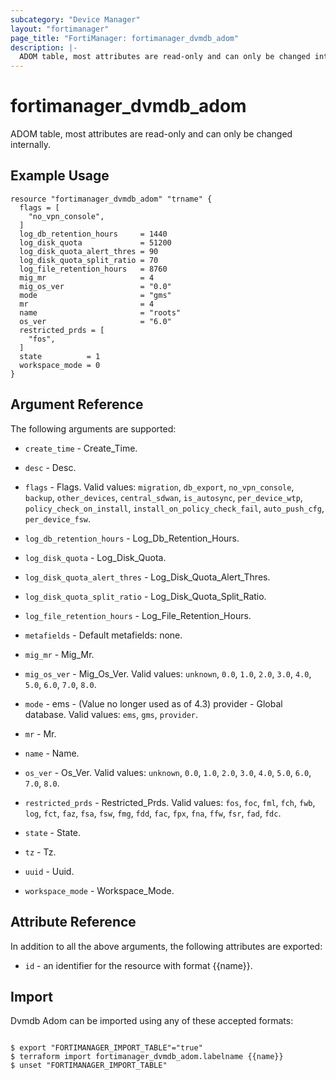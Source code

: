```yaml
---
subcategory: "Device Manager"
layout: "fortimanager"
page_title: "FortiManager: fortimanager_dvmdb_adom"
description: |-
  ADOM table, most attributes are read-only and can only be changed internally.
---
```


# fortimanager_dvmdb_adom
ADOM table, most attributes are read-only and can only be changed internally.

## Example Usage

```hcl
resource "fortimanager_dvmdb_adom" "trname" {
  flags = [
    "no_vpn_console",
  ]
  log_db_retention_hours     = 1440
  log_disk_quota             = 51200
  log_disk_quota_alert_thres = 90
  log_disk_quota_split_ratio = 70
  log_file_retention_hours   = 8760
  mig_mr                     = 4
  mig_os_ver                 = "0.0"
  mode                       = "gms"
  mr                         = 4
  name                       = "roots"
  os_ver                     = "6.0"
  restricted_prds = [
    "fos",
  ]
  state          = 1
  workspace_mode = 0
}
```

## Argument Reference


The following arguments are supported:


* `create_time` - Create_Time.
* `desc` - Desc.
* `flags` - Flags. Valid values: `migration`, `db_export`, `no_vpn_console`, `backup`, `other_devices`, `central_sdwan`, `is_autosync`, `per_device_wtp`, `policy_check_on_install`, `install_on_policy_check_fail`, `auto_push_cfg`, `per_device_fsw`.

* `log_db_retention_hours` - Log_Db_Retention_Hours.
* `log_disk_quota` - Log_Disk_Quota.
* `log_disk_quota_alert_thres` - Log_Disk_Quota_Alert_Thres.
* `log_disk_quota_split_ratio` - Log_Disk_Quota_Split_Ratio.
* `log_file_retention_hours` - Log_File_Retention_Hours.
* `metafields` - Default metafields: none.
* `mig_mr` - Mig_Mr.
* `mig_os_ver` - Mig_Os_Ver. Valid values: `unknown`, `0.0`, `1.0`, `2.0`, `3.0`, `4.0`, `5.0`, `6.0`, `7.0`, `8.0`.

* `mode` - ems - (Value no longer used as of 4.3) provider - Global database. Valid values: `ems`, `gms`, `provider`.

* `mr` - Mr.
* `name` - Name.
* `os_ver` - Os_Ver. Valid values: `unknown`, `0.0`, `1.0`, `2.0`, `3.0`, `4.0`, `5.0`, `6.0`, `7.0`, `8.0`.

* `restricted_prds` - Restricted_Prds. Valid values: `fos`, `foc`, `fml`, `fch`, `fwb`, `log`, `fct`, `faz`, `fsa`, `fsw`, `fmg`, `fdd`, `fac`, `fpx`, `fna`, `ffw`, `fsr`, `fad`, `fdc`.

* `state` - State.
* `tz` - Tz.
* `uuid` - Uuid.
* `workspace_mode` - Workspace_Mode.


## Attribute Reference

In addition to all the above arguments, the following attributes are exported:
* `id` - an identifier for the resource with format {{name}}.

## Import

Dvmdb Adom can be imported using any of these accepted formats:
```

$ export "FORTIMANAGER_IMPORT_TABLE"="true"
$ terraform import fortimanager_dvmdb_adom.labelname {{name}}
$ unset "FORTIMANAGER_IMPORT_TABLE"
```

